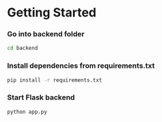 # Getting Started

### Go into backend folder

```bash
cd backend
```

### Install dependencies from requirements.txt

```bash
pip install -r requirements.txt
```

### Start Flask backend

```bash
python app.py
```